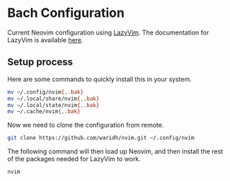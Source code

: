 # Bach Configuration

Current Neovim configuration using [LazyVim](https://github.com/LazyVim/LazyVim).
The documentation for LazyVim is available [here](https://lazyvim.github.io/installation).

## Setup process

Here are some commands to quickly install this in your system.

```bash
mv ~/.config/nvim{,.bak}
mv ~/.local/share/nvim{,.bak}
mv ~/.local/state/nvim{,.bak}
mv ~/.cache/nvim{,.bak}
```

Now we need to clone the configuration from remote.

```bash
git clone https://github.com/waridh/nvim.git ~/.config/nvim
```

The following command will then load up Neovim, and then install the rest of
the packages needed for LazyVim to work.

```bash
nvim
```
